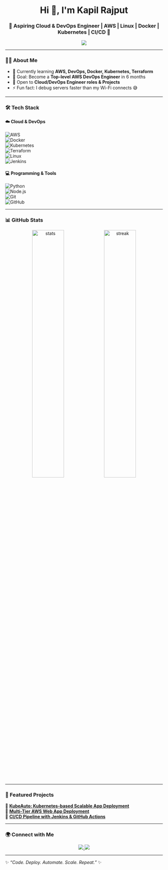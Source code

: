 <h1 align="center">Hi 👋, I'm Kapil Rajput</h1>
<h3 align="center">🚀 Aspiring Cloud & DevOps Engineer | AWS | Linux | Docker | Kubernetes | CI/CD 🚀</h3>

<p align="center">
  <img src="https://readme-typing-svg.herokuapp.com?font=monospace&color=00FF00&size=25&center=true&vCenter=true&width=600&lines=Passionate+about+Cloud+%26+DevOps;AWS+%7C+Docker+%7C+Kubernetes+%7C+CI%2FCD;Always+Learning+New+Technologies;Open+to+Opportunities+%26+Collaboration" />
</p>

---

### 👨‍💻 About Me  
- 🌱 Currently learning **AWS, DevOps, Docker, Kubernetes, Terraform**  
- 🎯 Goal: Become a **Top-level AWS DevOps Engineer** in 6 months  
- 💼 Open to **Cloud/DevOps Engineer roles & Projects**  
- ⚡ Fun fact: I debug servers faster than my Wi-Fi connects 😅  

---

### 🛠️ Tech Stack  
#### ☁️ Cloud & DevOps  
![AWS](https://img.shields.io/badge/AWS-FF9900?style=flat-square&logo=amazon-aws&logoColor=white)  
![Docker](https://img.shields.io/badge/Docker-2496ED?style=flat-square&logo=docker&logoColor=white)  
![Kubernetes](https://img.shields.io/badge/Kubernetes-326CE5?style=flat-square&logo=kubernetes&logoColor=white)  
![Terraform](https://img.shields.io/badge/Terraform-623CE4?style=flat-square&logo=terraform&logoColor=white)  
![Linux](https://img.shields.io/badge/Linux-FCC624?style=flat-square&logo=linux&logoColor=black)  
![Jenkins](https://img.shields.io/badge/Jenkins-D24939?style=flat-square&logo=jenkins&logoColor=white)  

#### 💻 Programming & Tools  
![Python](https://img.shields.io/badge/Python-3776AB?style=flat-square&logo=python&logoColor=white)  
![Node.js](https://img.shields.io/badge/Node.js-339933?style=flat-square&logo=node.js&logoColor=white)  
![Git](https://img.shields.io/badge/Git-F05032?style=flat-square&logo=git&logoColor=white)  
![GitHub](https://img.shields.io/badge/GitHub-181717?style=flat-square&logo=github&logoColor=white)  

---

### 📊 GitHub Stats  
<p align="center">
  <img src="https://github-readme-stats.vercel.app/api?username=kapil-rajput&show_icons=true&theme=tokyonight" alt="stats" width="45%"/>
  <img src="https://github-readme-streak-stats.herokuapp.com/?user=kapil-rajput&theme=tokyonight" alt="streak" width="45%"/>
</p>

---

### 🚀 Featured Projects  
🔹 **[KubeAuto: Kubernetes-based Scalable App Deployment](#)**  
🔹 **[Multi-Tier AWS Web App Deployment](#)**  
🔹 **[CI/CD Pipeline with Jenkins & GitHub Actions](#)**  

---

### 🌍 Connect with Me  
<p align="center">
  <a href="https://www.linkedin.com/in/kapil-rajput-945a84245" target="_blank">
    <img src="https://img.shields.io/badge/LinkedIn-0A66C2?style=flat-square&logo=linkedin&logoColor=white"/>
  </a>
  <a href="mailto:kapilvasle123@gmail.com">
    <img src="https://img.shields.io/badge/Gmail-D14836?style=flat-square&logo=gmail&logoColor=white"/>
  </a>
</p>

---

✨ *“Code. Deploy. Automate. Scale. Repeat.”* ✨
